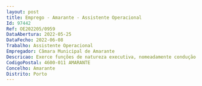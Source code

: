 ```yaml
--- 
layout: post
title: Emprego - Amarante - Assistente Operacional
Id: 97442
Ref: OE202205/0959
DataAbertura: 2022-05-25
DataFecho: 2022-06-08
Trabalho: Assistente Operacional
Empregador: Câmara Municipal de Amarante
Descricao: Exerce funções de natureza executiva, nomeadamente condução de transportes coletivos de passageiros e de crianças  comunicação de ocorrências normais detetadas nas viaturas.
CodigoPostal: 4600-011 AMARANTE
Concelho: Amarante
Distrito: Porto
--- 
```

